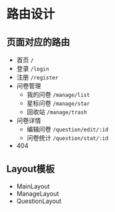 # 路由设计

## 页面对应的路由

- 首页 `/`
- 登录 `/login`
- 注册 `/register`
- 问卷管理
  - 我的问卷 `/manage/list`
  - 星标问卷 `/manage/star`
  - 回收站 `/manage/trash`
- 问卷详情
  - 编辑问卷 `/question/edit/:id`
  - 问卷统计 `/question/stat/:id`
- 404

## Layout模板

- MainLayout
- ManageLayout
- QuestionLayout
